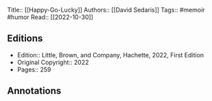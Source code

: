 Title:: [[Happy-Go-Lucky]]
Authors:: [[David Sedaris]]
Tags:: #memoir #humor
Read:: [[2022-10-30]]

## Editions
- Edition:: Little, Brown, and Company, Hachette, 2022, First Edition
- Original Copyright:: 2022
- Pages:: 259

## Annotations
